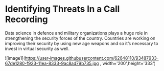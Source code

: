 # **Identifying Threats In a Call Recording**
<p>Data science in defence and military organizations plays a huge role in strengthening the security forces of the country. Countries are working on improving their security by using new age weapons and so it’s necessary to invest in virtual security as well. 
  </p>

![image1](https://user-images.githubusercontent.com/62648110/93487933-67de1280-f923-11ea-8333-9ac8ad79b735.jpg , width='200',height='333')
  

